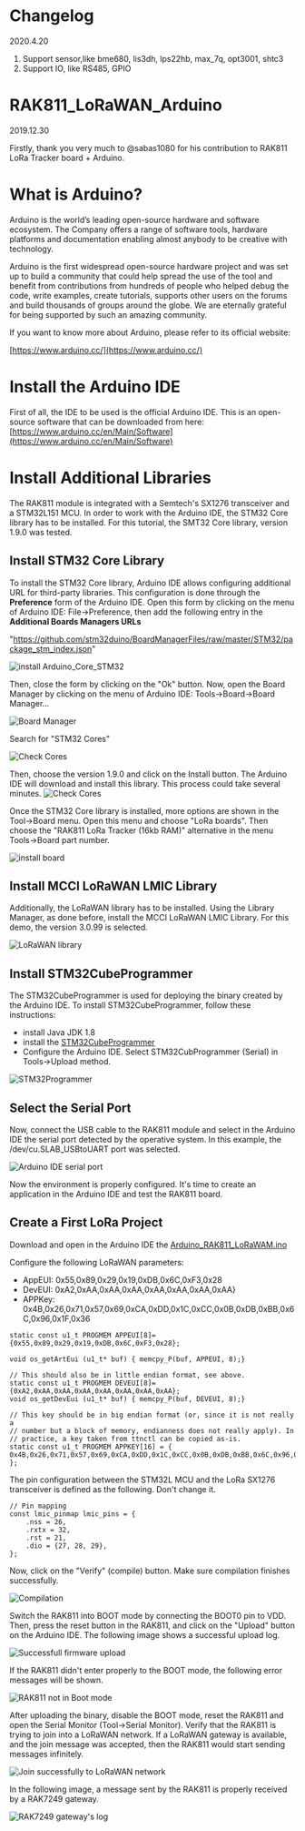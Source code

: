 

# Changelog 
2020.4.20

1. Support sensor,like bme680, lis3dh, lps22hb, max_7q, opt3001, shtc3
2. Support IO, like RS485, GPIO

# RAK811_LoRaWAN_Arduino 
2019.12.30

Firstly, thank you very much to @sabas1080 for his contribution to RAK811 LoRa Tracker board + Arduino.

# What is Arduino?

Arduino is the world’s leading open-source hardware and software ecosystem. The Company offers a range of software tools, hardware platforms and documentation enabling almost anybody to be creative with technology.

Arduino is the first widespread open-source hardware project and was set up to build a community that could help spread the use of the tool and benefit from contributions from hundreds of people who helped debug the code, write examples, create tutorials, supports other users on the forums and build thousands of groups around the globe. We are eternally grateful for being supported by such an amazing community.

If you want to know more about Arduino, please refer to its official website:  

[https://www.arduino.cc/](https://www.arduino.cc/)

# Install the Arduino IDE  
First of all, the IDE to be used is the official Arduino IDE. This is an open-source software that can be downloaded from here:
[https://www.arduino.cc/en/Main/Software](https://www.arduino.cc/en/Main/Software)

# Install Additional Libraries
The RAK811 module is integrated with a Semtech's SX1276 transceiver and a STM32L151 MCU. In order to work with the Arduino IDE, the STM32 Core library has to be installed. For this tutorial, the SMT32 Core library, version 1.9.0 was tested. 

## Install STM32 Core Library  
To install the STM32 Core library,  Arduino IDE allows configuring additional URL for third-party libraries. This configuration is done through the **Preference** form of the Arduino IDE. Open this form by clicking on the menu of Arduino IDE: File->Preference, then add the following entry in the **Additional Boards Managers URLs**

"https://github.com/stm32duino/BoardManagerFiles/raw/master/STM32/package_stm_index.json"

![install Arduino_Core_STM32](res/image/install%20Arduino_Core_STM32.png)  


Then, close the form by clicking on the "Ok" button. Now, open the Board Manager by clicking on the menu of Arduino IDE: Tools->Board->Board Manager...

![Board Manager](res/image/Arduino_RAK811_Board_Manager.png)



Search for "STM32 Cores"


![Check Cores](res/image/Arduino-STM32-lib-selection.png)

Then, choose the version 1.9.0 and click on the Install button. The Arduino IDE will download and install this library. This process could take several minutes. 
![Check Cores](res/image/Arduino-STM32-lib-installed.png)

Once the STM32 Core library is installed, more options are shown in the Tool->Board menu. Open this menu and choose "LoRa boards". Then choose the "RAK811 LoRa Tracker (16kb RAM)" alternative in the menu Tools->Board part number. 

![install board](res/image/install%20Board.png)

## Install MCCI LoRaWAN LMIC Library 
Additionally, the LoRaWAN library has to be installed. Using the Library Manager, as done before, install the MCCI LoRaWAN LMIC Library. For this demo, the version 3.0.99 is selected. 

![LoRaWAN library](res/image/MCCI_LoRaWAN_LMIC_Library.png)

## Install STM32CubeProgrammer

The STM32CubeProgrammer is used for deploying the binary created by the Arduino IDE. To install STM32CubeProgrammer, follow these instructions:



  - install Java JDK 1.8 
  - install the [STM32CubeProgrammer](https://www.st.com/en/development-tools/stm32cubeprog.html)
  - Configure the Arduino IDE. Select STM32CubProgrammer (Serial) in Tools->Upload method. 

![STM32Programmer](res/image/Arduino_use_STM32Programmer.png)

## Select the Serial Port 

Now, connect the USB cable to the RAK811 module and select in the Arduino IDE the serial port detected by the operative system. In this example, the /dev/cu.SLAB_USBtoUART port was selected. 

![Arduino IDE serial port](res/image/Arduino_RAK811_serial_port.png)

Now the environment is properly configured. It's time to create an application in the Arduino IDE and test the RAK811 board.


## Create a First LoRa Project 
Download and open in the Arduino IDE the [Arduino_RAK811_LoRaWAM.ino](Arduino_RAK811_LoRaWAN/Arduino_RAK811_LoRaWAN.ino) 

Configure the following LoRaWAN parameters:



  - AppEUI: 0x55,0x89,0x29,0x19,0xDB,0x6C,0xF3,0x28
  - DevEUI: 0xA2,0xAA,0xAA,0xAA,0xAA,0xAA,0xAA,0xAA}
  - APPKey: 0x4B,0x26,0x71,0x57,0x69,0xCA,0xDD,0x1C,0xCC,0x0B,0xDB,0xBB,0x6C,0x96,0x1F,0x36


```
static const u1_t PROGMEM APPEUI[8]={0x55,0x89,0x29,0x19,0xDB,0x6C,0xF3,0x28};

void os_getArtEui (u1_t* buf) { memcpy_P(buf, APPEUI, 8);}

// This should also be in little endian format, see above.
static const u1_t PROGMEM DEVEUI[8]={0xA2,0xAA,0xAA,0xAA,0xAA,0xAA,0xAA,0xAA};
void os_getDevEui (u1_t* buf) { memcpy_P(buf, DEVEUI, 8);}

// This key should be in big endian format (or, since it is not really a
// number but a block of memory, endianness does not really apply). In
// practice, a key taken from ttnctl can be copied as-is.
static const u1_t PROGMEM APPKEY[16] = { 0x4B,0x26,0x71,0x57,0x69,0xCA,0xDD,0x1C,0xCC,0x0B,0xDB,0xBB,0x6C,0x96,0x1F,0x36 };
```

The pin configuration between the STM32L MCU and the LoRa SX1276 transceiver is defined as the following. Don't change it. 

```
// Pin mapping
const lmic_pinmap lmic_pins = {
    .nss = 26,
    .rxtx = 32,
    .rst = 21,
    .dio = {27, 28, 29},
};
```

Now, click on the "Verify" (compile) button. Make sure compilation finishes successfully. 

![Compilation](res/image/Arduino_RAK811_Compilation.png)

Switch the RAK811 into BOOT mode by connecting the BOOT0 pin to VDD. Then, press the reset button in the RAK811, and click on the "Upload" button on the Arduino IDE. The following image shows a successful upload log.

![Successfull firmware upload](res/image/RAK811_firmware_upload_successfull.png)

If the RAK811 didn't enter properly to the BOOT mode, the following error messages will be shown. 

![RAK811 not in Boot mode](res/image/RAK811_boot_mode_error.png)

After uploading the binary, disable the BOOT mode, reset the RAK811 and open the Serial Monitor (Tool->Serial Monitor). Verify that the RAK811 is trying to join into a LoRaWAN network. If a LoRaWAN gateway is available, and the join message was accepted, then the RAK811 would start sending messages infinitely.

![Join successfully to LoRaWAN network](res/image/RAK811_Join_successfull.png)

In the following image, a message sent by the RAK811 is properly received by a RAK7249 gateway.

![RAK7249 gateway's log](res/image/RAK811_connected_to_a_RAK7249_gateway.png)
